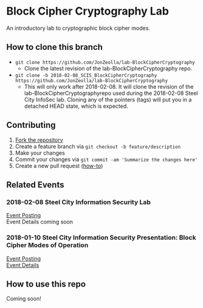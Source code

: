 # Block Cipher Cryptography Lab
An introductory lab to cryptographic block cipher modes.

## How to clone this branch
* `git clone https://github.com/JonZeolla/lab-BlockCipherCryptography`
  * Clone the latest revision of the lab-BlockCipherCryptography repo.
* `git clone -b 2018-02-08_SCIS_BlockCipherCryptography https://github.com/JonZeolla/lab-BlockCipherCryptography`
  * This will only work after 2018-02-08.  It will clone the revision of the lab-BlockCipherCryptographyrepo used during the 2018-02-08 Steel City InfoSec lab.  Cloning any of the pointers (tags) will put you in a detached HEAD state, which is expected.

## Contributing
1. [Fork the repository](https://github.com/jonzeolla/lab-BlockCipherCryptography/fork)
1. Create a feature branch via `git checkout -b feature/description`
1. Make your changes
1. Commit your changes via `git commit -am 'Summarize the changes here'`
1. Create a new pull request ([how-to](https://help.github.com/articles/creating-a-pull-request/))

## Related Events
### 2018-02-08 Steel City Information Security Lab
[Event Posting](https://www.meetup.com/Steel-City-InfoSec/events/247072238/)  
Event Details coming soon  

### 2018-01-10 Steel City Information Security Presentation:  Block Cipher Modes of Operation
[Event Posting](https://www.meetup.com/Steel-City-InfoSec/events/245327758/)  
[Event Details](https://www.meetup.com/Steel-City-InfoSec/messages/boards/thread/51382385)  

## How to use this repo
Coming soon!
